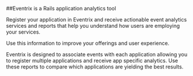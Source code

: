 ##Eventrix is a Rails application analytics tool 

Register your application in Eventrix and receive actionable event analytics services and reports that help you understand how users are employing your services.

Use this information to improve your offerings and user experience. 

Eventrix is designed to associate events with each application allowing you to register multiple applications and receive app specific analytics. 
Use these reports to compare which applications are yielding the best results. 